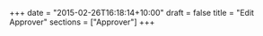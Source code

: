+++
date = "2015-02-26T16:18:14+10:00"
draft = false
title = "Edit Approver"
sections = ["Approver"]
+++

